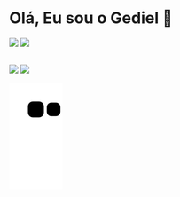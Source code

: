 # Olá, Eu sou o Gediel 👋

<div>
  <img height="180em" src="https://github-readme-stats.vercel.app/api?username=Gediel99&show_icons=true&theme=dracula&include_all_commits=true&count_private=true"/>
  <img height="180em" src="https://github-readme-stats.vercel.app/api/top-langs/?username=Gediel99&layout=compact&langs_count=7&theme=dracula"/>
</div>

  ##
<div> 
  <a href = "mailto:gediel240399@gmail.com"><img src="https://img.shields.io/badge/Gmail-D14836?style=for-the-badge&logo=gmail&logoColor=white" target="_blank"></a>
  <a href="https://www.linkedin.com/in/gediel-durães-de-almeida-a11930249" target="_blank"><img src="https://img.shields.io/badge/-LinkedIn-%230077B5?style=for-the-badge&logo=linkedin&logoColor=white" target="_blank"></a> 
 
  ![Snake animation](https://github.com/rafaballerini/rafaballerini/blob/output/github-contribution-grid-snake.svg)
 
</div>

